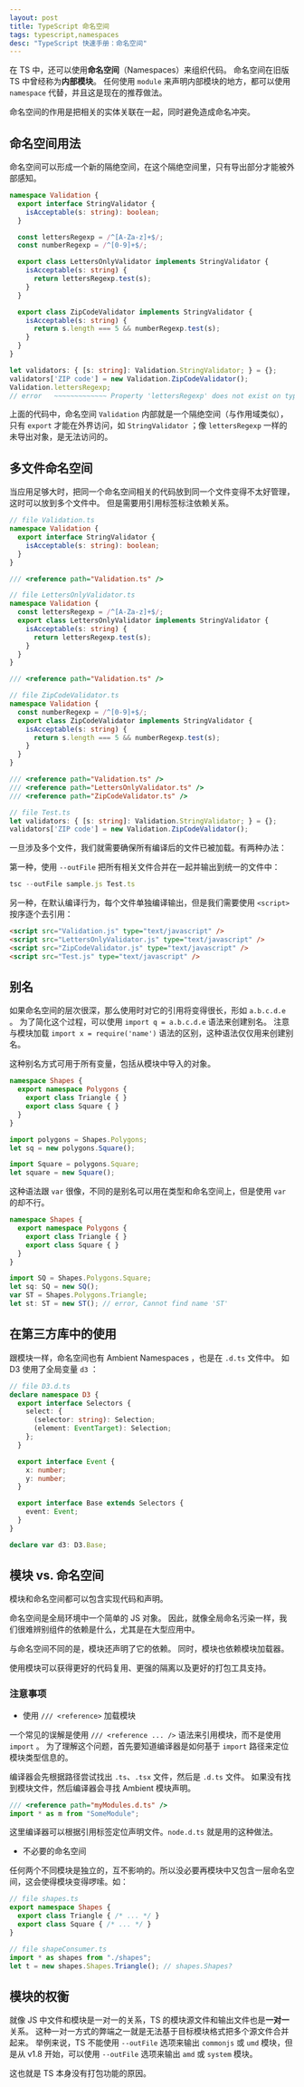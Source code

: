 ```yaml
---
layout: post
title: TypeScript 命名空间
tags: typescript,namespaces
desc: "TypeScript 快速手册：命名空间"
---
```


在 TS 中，还可以使用**命名空间**（Namespaces）来组织代码。
命名空间在旧版 TS 中曾经称为**内部模块**。
任何使用 `module` 来声明内部模块的地方，都可以使用 `namespace` 代替，并且这是现在的推荐做法。

命名空间的作用是把相关的实体关联在一起，同时避免造成命名冲突。

## 命名空间用法

命名空间可以形成一个新的隔绝空间，在这个隔绝空间里，只有导出部分才能被外部感知。

```ts
namespace Validation {
  export interface StringValidator {
    isAcceptable(s: string): boolean;
  }

  const lettersRegexp = /^[A-Za-z]+$/;
  const numberRegexp = /^[0-9]+$/;

  export class LettersOnlyValidator implements StringValidator {
    isAcceptable(s: string) {
      return lettersRegexp.test(s);
    }
  }

  export class ZipCodeValidator implements StringValidator {
    isAcceptable(s: string) {
      return s.length === 5 && numberRegexp.test(s);
    }
  }
}

let validators: { [s: string]: Validation.StringValidator; } = {};
validators['ZIP code'] = new Validation.ZipCodeValidator();
Validation.lettersRegexp;
// error   ~~~~~~~~~~~~~ Property 'lettersRegexp' does not exist on type 'typeof Validation'.
```

上面的代码中，命名空间 `Validation` 内部就是一个隔绝空间（与作用域类似），只有 `export` 才能在外界访问，如 `StringValidator` ；像 `lettersRegexp` 一样的未导出对象，是无法访问的。

## 多文件命名空间

当应用足够大时，把同一个命名空间相关的代码放到同一个文件变得不太好管理，这时可以放到多个文件中。
但是需要用引用标签标注依赖关系。

```ts
// file Validation.ts
namespace Validation {
  export interface StringValidator {
    isAcceptable(s: string): boolean;
  }
}
```

```ts
/// <reference path="Validation.ts" />

// file LettersOnlyValidator.ts
namespace Validation {
  const lettersRegexp = /^[A-Za-z]+$/;
  export class LettersOnlyValidator implements StringValidator {
    isAcceptable(s: string) {
      return lettersRegexp.test(s);
    }
  }
}
```

```ts
/// <reference path="Validation.ts" />

// file ZipCodeValidator.ts
namespace Validation {
  const numberRegexp = /^[0-9]+$/;
  export class ZipCodeValidator implements StringValidator {
    isAcceptable(s: string) {
      return s.length === 5 && numberRegexp.test(s);
    }
  }
}
```

```ts
/// <reference path="Validation.ts" />
/// <reference path="LettersOnlyValidator.ts" />
/// <reference path="ZipCodeValidator.ts" />

// file Test.ts
let validators: { [s: string]: Validation.StringValidator; } = {};
validators['ZIP code'] = new Validation.ZipCodeValidator();
```

一旦涉及多个文件，我们就需要确保所有编译后的文件已被加载。有两种办法：

第一种，使用 `--outFile` 把所有相关文件合并在一起并输出到统一的文件中：

```ts
tsc --outFile sample.js Test.ts
```

另一种，在默认编译行为，每个文件单独编译输出，但是我们需要使用 `<script>` 按序逐个去引用：

```html
<script src="Validation.js" type="text/javascript" />
<script src="LettersOnlyValidator.js" type="text/javascript" />
<script src="ZipCodeValidator.js" type="text/javascript" />
<script src="Test.js" type="text/javascript" />
```

## 别名

如果命名空间的层次很深，那么使用时对它的引用将变得很长，形如 `a.b.c.d.e` 。
为了简化这个过程，可以使用 `import q = a.b.c.d.e` 语法来创建别名。
注意与模块加载 `import x = require('name')` 语法的区别，这种语法仅仅用来创建别名。

这种别名方式可用于所有变量，包括从模块中导入的对象。

```ts
namespace Shapes {
  export namespace Polygons {
    export class Triangle { }
    export class Square { }
  }
}

import polygons = Shapes.Polygons;
let sq = new polygons.Square();

import Square = polygons.Square;
let square = new Square();
```

这种语法跟 `var` 很像，不同的是别名可以用在类型和命名空间上，但是使用 `var` 的却不行。

```ts
namespace Shapes {
  export namespace Polygons {
    export class Triangle { }
    export class Square { }
  }
}

import SQ = Shapes.Polygons.Square;
let sq: SQ = new SQ();
var ST = Shapes.Polygons.Triangle;
let st: ST = new ST(); // error, Cannot find name 'ST'
```

## 在第三方库中的使用

跟模块一样，命名空间也有 Ambient Namespaces ，也是在 `.d.ts` 文件中。
如 D3 使用了全局变量 `d3` ：

```ts
// file D3.d.ts
declare namespace D3 {
  export interface Selectors {
    select: {
      (selector: string): Selection;
      (element: EventTarget): Selection;
    };
  }

  export interface Event {
    x: number;
    y: number;
  }

  export interface Base extends Selectors {
    event: Event;
  }
}

declare var d3: D3.Base;
```

## 模块 vs. 命名空间

模块和命名空间都可以包含实现代码和声明。

命名空间是全局环境中一个简单的 JS 对象。
因此，就像全局命名污染一样，我们很难辨别组件的依赖是什么，尤其是在大型应用中。

与命名空间不同的是，模块还声明了它的依赖。
同时，模块也依赖模块加载器。

使用模块可以获得更好的代码复用、更强的隔离以及更好的打包工具支持。

### 注意事项

* 使用 `/// <reference>` 加载模块

一个常见的误解是使用 `/// <reference ... />` 语法来引用模块，而不是使用 `import` 。
为了理解这个问题，首先要知道编译器是如何基于 `import` 路径来定位模块类型信息的。

编译器会先根据路径尝试找出 `.ts`、`.tsx` 文件，然后是 `.d.ts` 文件。
如果没有找到模块文件，然后编译器会寻找 Ambient 模块声明。

```ts
/// <reference path="myModules.d.ts" />
import * as m from "SomeModule";
```

这里编译器可以根据引用标签定位声明文件。`node.d.ts` 就是用的这种做法。

* 不必要的命名空间

任何两个不同模块是独立的，互不影响的。所以没必要再模块中又包含一层命名空间，这会使得模块变得啰嗦。如：

```ts
// file shapes.ts
export namespace Shapes {
  export class Triangle { /* ... */ }
  export class Square { /* ... */ }
}
```

```ts
// file shapeConsumer.ts
import * as shapes from "./shapes";
let t = new shapes.Shapes.Triangle(); // shapes.Shapes?
```

## 模块的权衡

就像 JS 中文件和模块是一对一的关系，TS 的模块源文件和输出文件也是**一对一**关系。
这种一对一方式的弊端之一就是无法基于目标模块格式把多个源文件合并起来。
举例来说，TS 不能使用 `--outFile` 选项来输出 `commonjs` 或 `umd` 模块，但是从 v1.8 开始，可以使用 `--outFile` 选项来输出 `amd` 或 `system` 模块。

这也就是 TS 本身没有打包功能的原因。